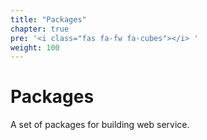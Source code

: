 ```yaml
---
title: "Packages"
chapter: true
pre: '<i class="fas fa-fw fa-cubes"></i> '
weight: 100
---
```


# Packages

A set of packages for building web service.
